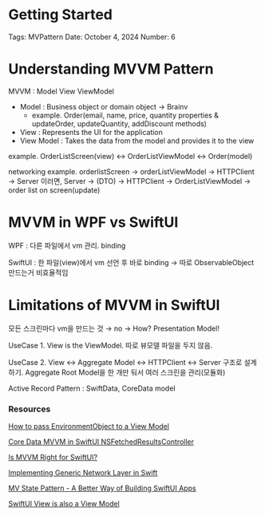 # Getting Started

Tags: MVPattern
Date: October 4, 2024
Number: 6

# Understanding MVVM Pattern

MVVM : Model View ViewModel

- Model : Business object or domain object → Brainv
    - example. Order(email, name, price, quantity properties & updateOrder, updateQuantity, addDiscount methods)
- View : Represents the UI for the application
- View Model : Takes the data from the model and provides it to the view

example. OrderListScreen(view) ↔ OrderListViewModel ↔ Order(model)

networking example. orderlistScreen → orderListViewModel → HTTPClient → Server 이러면, Server → (DTO) → HTTPClient → OrderListViewModel → order list on screen(update)

# MVVM in WPF vs SwiftUI

WPF : 다른 파일에서 vm 관리. binding

SwiftUI : 한 파일(view)에서 vm 선언 후 바로 binding → 따로 ObservableObject 만드는거 비효율적임

# Limitations of MVVM in SwiftUI

모든 스크린마다 vm을 만드는 것 → no → How? Presentation Model!

UseCase 1. View is the ViewModel. 따로 뷰모델 파일을 두지 않음.

UseCase 2. View ↔ Aggregate Model ↔ HTTPClient ↔ Server 구조로 설계하기. Aggregate Root Model을 한 개만 둬서 여러 스크린을 관리(모듈화)

Active Record Pattern : SwiftData, CoreData model

### Resources

[How to pass EnvironmentObject to a View Model](https://stackoverflow.com/questions/59491675/swiftui-how-to-pass-environmentobject-into-view-model)

[Core Data MVVM in SwiftUI NSFetchedResultsController](https://youtu.be/gGM_Qn3CUfQ)

[Is MVVM Right for SwiftUI?](https://www.raywenderlich.com/35112528-is-mvvm-right-for-swiftui-live-seminar-coming-soon)

[Implementing Generic Network Layer in Swift](https://youtu.be/URtjMI3Y1Dw)

[MV State Pattern - A Better Way of Building SwiftUI Apps](https://azamsharp.com/2022/08/09/intro-to-mv-state-pattern.html)

[SwiftUI View is also a View Model](https://azamsharp.com/2022/07/21/view-is-the-view-model.html)